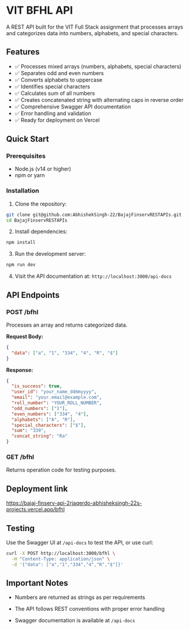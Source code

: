 # VIT BFHL API

A REST API built for the VIT Full Stack assignment that processes arrays and categorizes data into numbers, alphabets, and special characters.

## Features

- ✅ Processes mixed arrays (numbers, alphabets, special characters)
- ✅ Separates odd and even numbers
- ✅ Converts alphabets to uppercase
- ✅ Identifies special characters
- ✅ Calculates sum of all numbers
- ✅ Creates concatenated string with alternating caps in reverse order
- ✅ Comprehensive Swagger API documentation
- ✅ Error handling and validation
- ✅ Ready for deployment on Vercel

## Quick Start

### Prerequisites
- Node.js (v14 or higher)
- npm or yarn

### Installation

1. Clone the repository:
```bash
git clone git@github.com:AbhishekSingh-22/BajajFinservRESTAPIs.git
cd BajajFinservRESTAPIs
```

2. Install dependencies:
```bash
npm install
```


3. Run the development server:
```bash
npm run dev
```
4. Visit the API documentation at: `http://localhost:3000/api-docs`

## API Endpoints

### POST /bfhl
Processes an array and returns categorized data.

**Request Body:**
```json
{
  "data": ["a", "1", "334", "4", "R", "$"]
}
```

**Response:**
```json
{
  "is_success": true,
  "user_id": "your_name_ddmmyyyy",
  "email": "your.email@example.com",
  "roll_number": "YOUR_ROLL_NUMBER",
  "odd_numbers": ["1"],
  "even_numbers": ["334", "4"],
  "alphabets": ["A", "R"],
  "special_characters": ["$"],
  "sum": "339",
  "concat_string": "Ra"
}
```

### GET /bfhl
Returns operation code for testing purposes.

## Deployment link
https://bajaj-finserv-api-2rjaqerdo-abhisheksingh-22s-projects.vercel.app/bfhl

## Testing

Use the Swagger UI at `/api-docs` to test the API, or use curl:

```bash
curl -X POST http://localhost:3000/bfhl \
  -H "Content-Type: application/json" \
  -d '{"data": ["a","1","334","4","R","$"]}'
```

## Important Notes

- Numbers are returned as strings as per requirements
- The API follows REST conventions with proper error handling

- Swagger documentation is available at `/api-docs`
